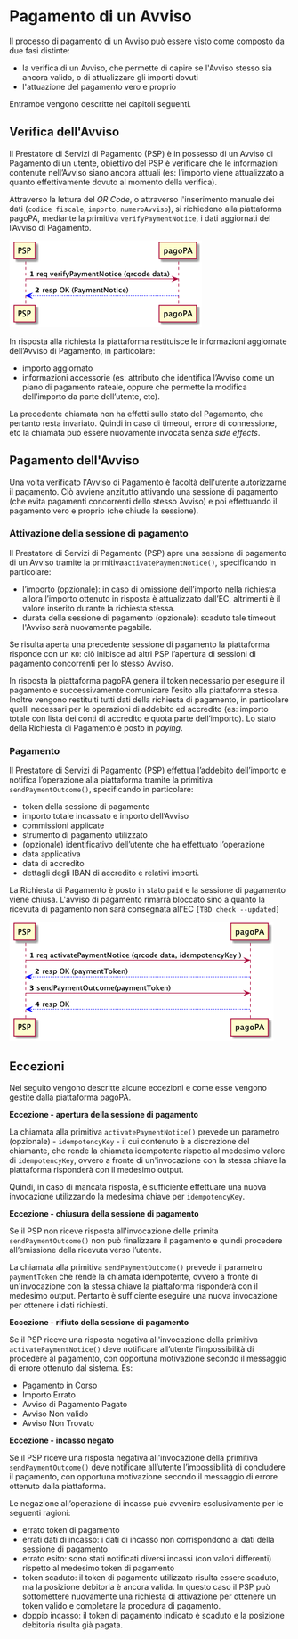 Pagamento di un Avviso
======================

Il processo di pagamento di un Avviso può essere visto come composto da due fasi distinte:

* la verifica di un Avviso, che permette di capire se l'Avviso stesso sia ancora valido, o di attualizzare gli importi dovuti
* l'attuazione del pagamento vero e proprio

Entrambe vengono descritte nei capitoli seguenti.

## Verifica dell'Avviso

Il Prestatore di Servizi di Pagamento (PSP) è in possesso di un Avviso di Pagamento di un utente, obiettivo del PSP è verificare che le informazioni contenute nell’Avviso siano ancora attuali (es: l’importo viene attualizzato a quanto effettivamente dovuto al momento della verifica).

Attraverso la lettura del _QR Code_, o attraverso l'inserimento manuale dei dati (`codice fiscale`, `importo`, `numeroAvviso`), si richiedono alla piattaforma pagoPA, mediante la primitiva `verifyPaymentNotice`​, i dati aggiornati del​l’Avviso di Pagamento.

![sd_psp_verifica_avviso](../diagrams/sd_psp_verifica_avviso.png)

In risposta alla richiesta la piattaforma restituisce le informazioni aggiornate dell’Avviso di Pagamento, in particolare:

* importo aggiornato
* informazioni accessorie (es: attributo che identifica l’Avviso come un piano di pagamento rateale, oppure che permette la modifica dell’importo da parte dell’utente, etc).

La precedente chiamata non ha effetti sullo stato del Pagamento, che pertanto resta invariato. Quindi in caso di timeout, errore di connessione, etc la chiamata può essere nuovamente invocata senza _side effects_.

## Pagamento dell'Avviso

Una volta verificato l'Avviso di Pagamento è facoltà dell'utente autorizzarne il pagamento. Ciò avviene anzitutto attivando una sessione di pagamento (che evita pagamenti concorrenti dello stesso Avviso) e poi effettuando il pagamento vero e proprio (che chiude la sessione).

### Attivazione della sessione di pagamento

Il Prestatore di Servizi di Pagamento (PSP) apre una sessione di pagamento di un Avviso tramite la primitiva ​`activatePaymentNotice​()`, specificando in particolare:

* l’importo (opzionale): in caso di omissione dell’importo nella richiesta allora l’importo ottenuto in risposta è attualizzato dall’EC, altrimenti è il valore inserito durante la richiesta stessa.
* durata della sessione di pagamento (opzionale): scaduto tale timeout l'Avviso sarà nuovamente pagabile.

Se risulta aperta una precedente sessione di pagamento la piattaforma risponde con un `KO`: ciò inibisce ad altri PSP l’apertura di sessioni di pagamento concorrenti per lo stesso Avviso.

In risposta la piattaforma pagoPA genera il token necessario per eseguire il pagamento e successivamente comunicare l’esito alla piattaforma stessa. Inoltre vengono restituiti tutti dati della richiesta di pagamento, in particolare quelli necessari per le operazioni di addebito ed accredito (es: importo totale con lista dei conti di accredito e quota parte dell’importo). Lo stato della Richiesta di Pagamento è posto in ​_paying_.

### Pagamento

Il Prestatore di Servizi di Pagamento (PSP) effettua l’addebito dell’importo e notifica l’operazione alla piattaforma tramite la primitiva `sendPaymentOutcome()`​, specificando in particolare:

* token della sessione di pagamento
* importo totale incassato e importo dell’Avviso
* commissioni applicate
* strumento di pagamento utilizzato
* (opzionale) identificativo dell’utente che ha effettuato l’operazione
* data applicativa
* data di accredito
* dettagli degli IBAN di accredito e relativi importi.

La Richiesta di Pagamento è posto in stato ​`paid` e la sessione di pagamento viene chiusa. L'avviso di pagamento rimarrà bloccato sino a quanto la ricevuta di pagamento non sarà consegnata all'EC `[TBD check --updated]`

![sd_psp_pagamento_avviso](../diagrams/sd_psp_pagamento_avviso.png)

## Eccezioni

Nel seguito vengono descritte alcune eccezioni e come esse vengono gestite dalla piattaforma pagoPA.

**Eccezione - apertura della sessione di pagamento**

La chiamata alla primitiva ​`activatePaymentNotice​()` prevede un parametro (opzionale) - `idempotencyKey` - il cui contenuto è a discrezione del chiamante, che rende la chiamata idempotente rispetto al medesimo valore di `idempotencyKey`, ovvero a fronte di un'invocazione con la stessa chiave la piattaforma risponderà con il medesimo output.

Quindi, in caso di mancata risposta, è sufficiente effettuare una nuova invocazione utilizzando la medesima chiave per `idempotencyKey`.

**Eccezione - chiusura della sessione di pagamento**

Se il PSP non riceve risposta all'invocazione delle primita `sendPaymentOutcome()` non può finalizzare il pagamento e quindi procedere all’emissione della ricevuta verso l’utente.

La chiamata alla primitiva ​`sendPaymentOutcome​()` prevede il parametro `paymentToken` che rende la chiamata idempotente, ovvero a fronte di un'invocazione con la stessa chiave la piattaforma risponderà con il medesimo output. Pertanto è sufficiente eseguire una nuova invocazione per ottenere i dati richiesti.

**Eccezione - rifiuto della sessione di pagamento**

Se il PSP riceve una risposta negativa all'invocazione della primitiva `activatePaymentNotice()` deve notificare all’utente l’impossibilità di procedere al pagamento, con opportuna motivazione secondo il messaggio di errore ottenuto dal sistema. Es:

* Pagamento in Corso
* Importo Errato
* Avviso di Pagamento Pagato
* Avviso Non valido
* Avviso Non Trovato

**Eccezione - incasso negato**

Se il PSP riceve una risposta negativa all'invocazione della primitiva `sendPaymentOutcome()` deve notificare all’utente l’impossibilità di concludere il pagamento, con opportuna motivazione secondo il messaggio di errore ottenuto dalla piattaforma.

Le negazione all’operazione di incasso può avvenire esclusivamente per le seguenti ragioni:

* errato token di pagamento
* errati dati di incasso: i dati di incasso non corrispondono ai dati della sessione di pagamento
* errato esito: sono stati notificati diversi incassi (con valori differenti) rispetto al medesimo token di pagamento
* token scaduto: il token di pagamento utilizzato risulta essere scaduto, ma la posizione debitoria è ancora valida. In questo caso il PSP può sottomettere nuovamente una richiesta di attivazione per ottenere un token valido e completare la procedura di pagamento.
* doppio incasso: il token di pagamento indicato è scaduto e la posizione debitoria risulta già pagata.
